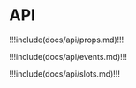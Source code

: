 # API

!!!include(docs/api/props.md)!!!

!!!include(docs/api/events.md)!!!

!!!include(docs/api/slots.md)!!!
